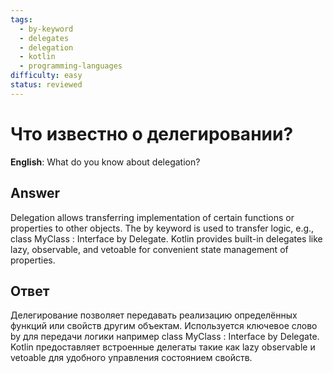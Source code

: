 ```yaml
---
tags:
  - by-keyword
  - delegates
  - delegation
  - kotlin
  - programming-languages
difficulty: easy
status: reviewed
---
```


# Что известно о делегировании?

**English**: What do you know about delegation?

## Answer

Delegation allows transferring implementation of certain functions or properties to other objects. The by keyword is used to transfer logic, e.g., class MyClass : Interface by Delegate. Kotlin provides built-in delegates like lazy, observable, and vetoable for convenient state management of properties.

## Ответ

Делегирование позволяет передавать реализацию определённых функций или свойств другим объектам. Используется ключевое слово by для передачи логики например class MyClass : Interface by Delegate. Kotlin предоставляет встроенные делегаты такие как lazy observable и vetoable для удобного управления состоянием свойств.

